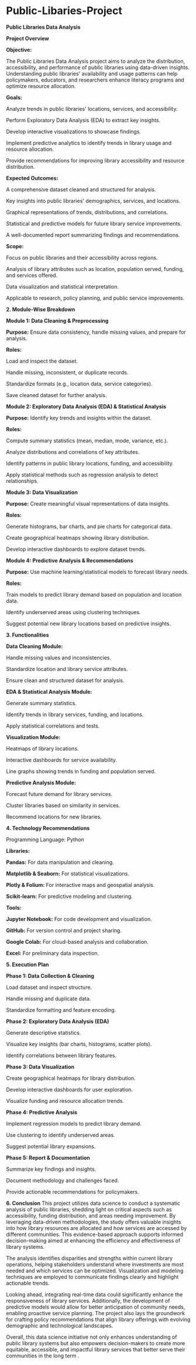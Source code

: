 # Public-Libaries-Project
**Public Libraries Data Analysis**

**Project Overview**

**Objective:**

The Public Libraries Data Analysis project aims to analyze the distribution, accessibility, and performance of public libraries using data-driven insights. Understanding public libraries' availability and usage patterns can help policymakers, educators, and researchers enhance literacy programs and optimize resource allocation.

**Goals:**

Analyze trends in public libraries' locations, services, and accessibility.

Perform Exploratory Data Analysis (EDA) to extract key insights.

Develop interactive visualizations to showcase findings.

Implement predictive analytics to identify trends in library usage and resource allocation.

Provide recommendations for improving library accessibility and resource distribution.

**Expected Outcomes:**

A comprehensive dataset cleaned and structured for analysis.

Key insights into public libraries' demographics, services, and locations.

Graphical representations of trends, distributions, and correlations.

Statistical and predictive models for future library service improvements.

A well-documented report summarizing findings and recommendations.

**Scope:**

Focus on public libraries and their accessibility across regions.

Analysis of library attributes such as location, population served, funding, and services offered.

Data visualization and statistical interpretation.

Applicable to research, policy planning, and public service improvements.

**2. Module-Wise Breakdown**

**Module 1: Data Cleaning & Preprocessing**

**Purpose:** Ensure data consistency, handle missing values, and prepare for analysis.

**Roles:**

Load and inspect the dataset.

Handle missing, inconsistent, or duplicate records.

Standardize formats (e.g., location data, service categories).

Save cleaned dataset for further analysis.

**Module 2: Exploratory Data Analysis (EDA) & Statistical Analysis**

**Purpose:** Identify key trends and insights within the dataset.

**Roles:**

Compute summary statistics (mean, median, mode, variance, etc.).

Analyze distributions and correlations of key attributes.

Identify patterns in public library locations, funding, and accessibility.

Apply statistical methods such as regression analysis to detect relationships.

**Module 3: Data Visualization**

**Purpose:** Create meaningful visual representations of data insights.

**Roles:**

Generate histograms, bar charts, and pie charts for categorical data.

Create geographical heatmaps showing library distribution.

Develop interactive dashboards to explore dataset trends.

**Module 4: Predictive Analysis & Recommendations**

**Purpose:** Use machine learning/statistical models to forecast library needs.

**Roles:**

Train models to predict library demand based on population and location data.

Identify underserved areas using clustering techniques.

Suggest potential new library locations based on predictive insights.

**3. Functionalities**

**Data Cleaning Module:**

Handle missing values and inconsistencies.

Standardize location and library service attributes.

Ensure clean and structured dataset for analysis.

**EDA & Statistical Analysis Module:**

Generate summary statistics.

Identify trends in library services, funding, and locations.

Apply statistical correlations and tests.

**Visualization Module:**

Heatmaps of library locations.

Interactive dashboards for service availability.

Line graphs showing trends in funding and population served.

**Predictive Analysis Module:**

Forecast future demand for library services.

Cluster libraries based on similarity in services.

Recommend locations for new libraries.

**4. Technology Recommendations**

Programming Language: Python

**Libraries:**

**Pandas:** For data manipulation and cleaning.

**Matplotlib & Seaborn:** For statistical visualizations.

**Plotly & Folium:** For interactive maps and geospatial analysis.

**Scikit-learn:** For predictive modeling and clustering.

**Tools:**

**Jupyter Notebook:** For code development and visualization.

**GitHub:** For version control and project sharing.

**Google Colab:** For cloud-based analysis and collaboration.

**Excel:** For preliminary data inspection.

**5. Execution Plan**

**Phase 1: Data Collection & Cleaning**

Load dataset and inspect structure.

Handle missing and duplicate data.

Standardize formatting and feature encoding.

**Phase 2: Exploratory Data Analysis (EDA)**

Generate descriptive statistics.

Visualize key insights (bar charts, histograms, scatter plots).

Identify correlations between library features.

**Phase 3: Data Visualization**

Create geographical heatmaps for library distribution.

Develop interactive dashboards for user exploration.

Visualize funding and resource allocation trends.

**Phase 4: Predictive Analysis**

Implement regression models to predict library demand.

Use clustering to identify underserved areas.

Suggest potential library expansions.

**Phase 5: Report & Documentation**

Summarize key findings and insights.

Document methodology and challenges faced.

Provide actionable recommendations for policymakers.

**6. Conclusion**
This project utilizes data science to conduct a systematic analysis of public libraries, shedding light on critical aspects such as accessibility, funding distribution, and areas needing improvement. By leveraging data-driven methodologies, the study offers valuable insights into how library resources are allocated and how services are accessed by different communities. This evidence-based approach supports informed decision-making aimed at enhancing the efficiency and effectiveness of library systems.

The analysis identifies disparities and strengths within current library operations, helping stakeholders understand where investments are most needed and which services can be optimized. Visualization and modeling techniques are employed to communicate findings clearly and highlight actionable trends.

Looking ahead, integrating real-time data could significantly enhance the responsiveness of library services. Additionally, the development of predictive models would allow for better anticipation of community needs, enabling proactive service planning. The project also lays the groundwork for crafting policy recommendations that align library offerings with evolving demographic and technological landscapes.

Overall, this data science initiative not only enhances understanding of public library systems but also empowers decision-makers to create more equitable, accessible, and impactful library services that better serve their communities in the long term .
